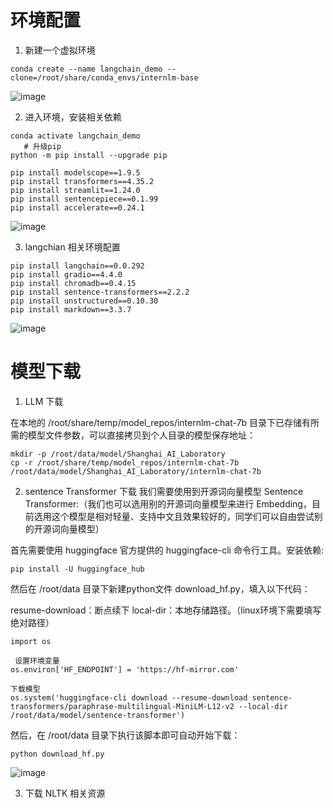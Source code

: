 # 环境配置
1. 新建一个虚拟环境

```
conda create --name langchain_demo --clone=/root/share/conda_envs/internlm-base
```

![image](https://github.com/Juanting-Xu/InternLM_notes/assets/36044048/7af64357-6777-4294-b4be-713652761d80)

2. 进入环境，安装相关依赖
```
conda activate langchain_demo
   # 升级pip
python -m pip install --upgrade pip

pip install modelscope==1.9.5
pip install transformers==4.35.2
pip install streamlit==1.24.0
pip install sentencepiece==0.1.99
pip install accelerate==0.24.1
```
![image](https://github.com/Juanting-Xu/InternLM_notes/assets/36044048/8e8063a0-58bf-4c67-a296-4dc2894c250e)

3. langchian 相关环境配置
```
pip install langchain==0.0.292
pip install gradio==4.4.0
pip install chromadb==0.4.15
pip install sentence-transformers==2.2.2
pip install unstructured==0.10.30
pip install markdown==3.3.7
```

![image](https://github.com/Juanting-Xu/InternLM_notes/assets/36044048/5e8c143f-e6c5-4a1d-b50d-0d18f3a2b2a5)


# 模型下载
1. LLM 下载

在本地的 /root/share/temp/model_repos/internlm-chat-7b 目录下已存储有所需的模型文件参数，可以直接拷贝到个人目录的模型保存地址：
```
mkdir -p /root/data/model/Shanghai_AI_Laboratory
cp -r /root/share/temp/model_repos/internlm-chat-7b /root/data/model/Shanghai_AI_Laboratory/internlm-chat-7b
```


2. sentence Transformer 下载
我们需要使用到开源词向量模型 Sentence Transformer:（我们也可以选用别的开源词向量模型来进行 Embedding，目前选用这个模型是相对轻量、支持中文且效果较好的，同学们可以自由尝试别的开源词向量模型）

首先需要使用 huggingface 官方提供的 huggingface-cli 命令行工具。安装依赖:
```
pip install -U huggingface_hub
```
然后在 /root/data 目录下新建python文件 download_hf.py，填入以下代码：

resume-download：断点续下
local-dir：本地存储路径。（linux环境下需要填写绝对路径）

```
import os

 设置环境变量
os.environ['HF_ENDPOINT'] = 'https://hf-mirror.com'

下载模型
os.system('huggingface-cli download --resume-download sentence-transformers/paraphrase-multilingual-MiniLM-L12-v2 --local-dir /root/data/model/sentence-transformer')
```

然后，在 /root/data 目录下执行该脚本即可自动开始下载：

```
python download_hf.py
```

![image](https://github.com/Juanting-Xu/InternLM_notes/assets/36044048/a0eb000c-0835-4961-838a-fb4f494f10fe)

3. 下载 NLTK 相关资源

